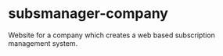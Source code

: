 # subsmanager-company
Website for a company which creates a web based subscription management system.
